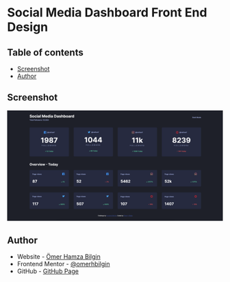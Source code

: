 # Social Media Dashboard Front End Design

## Table of contents
- [Screenshot](#screenshot)
- [Author](#author)

## Screenshot

![](./screenshot.png)

## Author

- Website - [Ömer Hamza Bilgin](https://www.omerhamzabilgin.com)
- Frontend Mentor - [@omerhbilgin](https://www.frontendmentor.io/profile/omerhbilgin)
- GitHub - [GitHub Page](https://github.com/omerhbilgin/)
